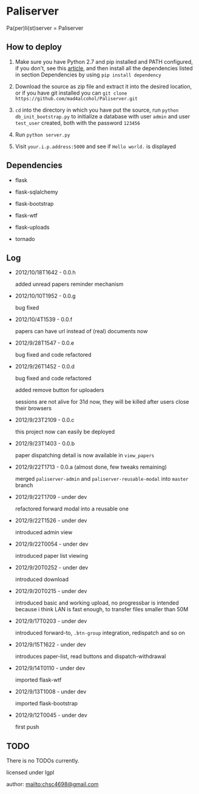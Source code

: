 Paliserver
==========

Pa(per)li(st)server = Paliserver

How to deploy
-------------

1. Make sure you have Python 2.7 and pip installed and PATH configured,
   if you don't, see this [article](http://www.pip-installer.org/en/latest/installing.html), and then
   install all the dependencies listed in section Dependencies by using `pip install dependency`

2. Download the source as zip file and extract it into the desired location,
   or if you have git installed you can `git clone https://github.com/mad4alcohol/Paliserver.git`

3. `cd` into the directory in which you have put the source, run `python db_init_bootstrap.py`
   to initialize a database with user `admin` and user `test_user` created,
   both with the password `123456`

4. Run `python server.py`

5. Visit `your.i.p.address:5000` and see if `Hello world.` is displayed

Dependencies
------------

* flask

* flask-sqlalchemy

* flask-bootstrap

* flask-wtf

* flask-uploads

* tornado

Log
---

*   2012/10/18T1642 - 0.0.h

    added unread papers reminder mechanism

*   2012/10/10T1952 - 0.0.g

    bug fixed

*   2012/10/4T1539 - 0.0.f

    papers can have url instead of (real) documents now

*   2012/9/28T1547 - 0.0.e

    bug fixed and code refactored

*   2012/9/26T1452 - 0.0.d

    bug fixed and code refactored

    added remove button for uploaders

    sessions are not alive for 31d now, they will be killed after users close their browsers

*   2012/9/23T2109 - 0.0.c

    this project now can easily be deployed

*   2012/9/23T1403 - 0.0.b

    paper dispatching detail is now available in `view_papers`

*   2012/9/22T1713 - 0.0.a (almost done, few tweaks remaining)

    merged `paliserver-admin` and `paliserver-reusable-modal` into `master` branch

*   2012/9/22T1709 - under dev

    refactored forward modal into a reusable one

*   2012/9/22T1526 - under dev

    introduced admin view

*   2012/9/22T0054 - under dev

    introduced paper list viewing

*   2012/9/20T0252 - under dev

    introduced download

*   2012/9/20T0215 - under dev

    introduced basic and working upload, no progressbar is intended because i think LAN is fast enough,
    to transfer files smaller than 50M

*   2012/9/17T0203 - under dev

    introduced forward-to, `.btn-group` integration, redispatch and so on

*   2012/9/15T1622 - under dev

    introduces paper-list, read buttons and dispatch-withdrawal

*   2012/9/14T0110 - under dev

    imported flask-wtf

*   2012/9/13T1008 - under dev

    imported flask-bootstrap

*   2012/9/12T0045 - under dev

    first push


TODO
----

There is no TODOs currently.


licensed under lgpl

author: <mailto:chsc4698@gmail.com>
